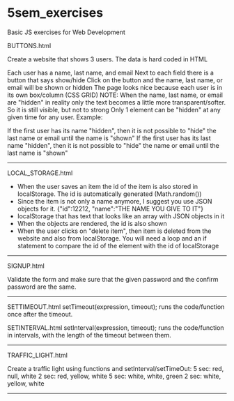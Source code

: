 # 5sem_exercises
Basic JS exercises for Web Development

BUTTONS.html

Create a website that shows 3 users. The data is hard coded in HTML

Each user has a name, last name, and email
Next to each field there is a button that says show/hide
Click on the button and the name, last name, or email will be shown or hidden
The page looks nice because each user is in its own box/column (CSS GRID)
NOTE: When the name, last name, or email are "hidden" in reality only the text becomes a little more transparent/softer. So it is still visible, but not to strong
Only 1 element can be "hidden" at any given time for any user. Example:

If the first user has its name "hidden", then it is not possible to "hide" the last name or email until the name is "shown"
If the first user has its last name "hidden", then it is not possible to "hide" the name or email until the last name is "shown"

----------------------------------------------------------------------------------------------------------------------------------------

LOCAL_STORAGE.html

- When the user saves an item the id of the item is also stored in localStorage. The id is automatically generated (Math.random())
- Since the item is not only a name anymore, I suggest you use JSON objects for it.
{"id":12212, "name":"THE NAME YOU GIVE TO IT"}
- localStorage that has text that looks like an array with JSON objects in it
- When the objects are rendered, the id is also shown
- When the user clicks on "delete item", then item is deleted from the website and also from localStorage. You will need a loop and an if statement to compare the id of the element with the id of localStorage

----------------------------------------------------------------------------------------------------------------------------------------

SIGNUP.html

Validate the form and  make sure that the given password and the confirm password are the same.

----------------------------------------------------------------------------------------------------------------------------------------

SETTIMEOUT.html
setTimeout(expression, timeout); runs the code/function once after the timeout.

SETINTERVAL.html
setInterval(expression, timeout); runs the code/function in intervals, with the length of the timeout between them.

----------------------------------------------------------------------------------------------------------------------------------------

TRAFFIC_LIGHT.html

Create a traffic light using functions and setInterval/setTimeOut:
 5 sec: red, null, white
 2 sec: red, yellow, white
 5 sec: white, white, green
 2 sec: white, yellow, white

----------------------------------------------------------------------------------------------------------------------------------------
